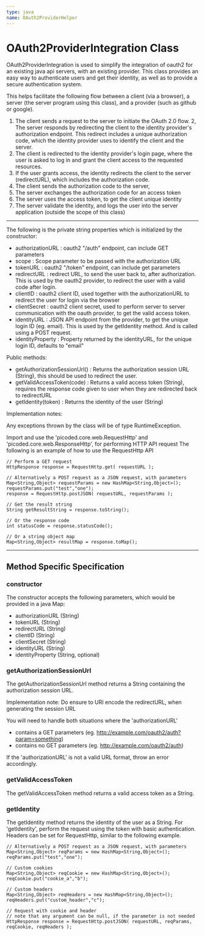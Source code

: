 ```yaml
---
type: java
name: OAuth2ProviderHelper
---
```

# OAuth2ProviderIntegration Class

OAuth2ProviderIntegration is used to simplify the integration of oauth2 for an existing java api servers, with an existing provider. This class provides an easy way to authenticate users and get their identity, as well as to provide a secure authentication system.

This helps facilitate the following flow between a client (via a browser), a server (the server program using this class), and a provider (such as github or google).

1. The client sends a request to the server to initiate the OAuth 2.0 flow.
2, The server responds by redirecting the client to the identity provider's authorization endpoint. This redirect includes a unique authorization code, which the identity provider uses to identify the client and the server.
3. The client is redirected to the identity provider's login page, where the user is asked to log in and grant the client access to the requested resources.
4. If the user grants access, the identity redirects the client to the server (redirectURL), which includes the authorization code.
5. The client sends the authorization code to the server,
6. The server exchanges the authorization code for an access token
7. The server uses the access token, to get the client unique identity
8. The server validate the identity, and logs the user into the server application (outside the scope of this class)

---

The following is the private string properties which is initialized by the constructor:
- authorizationURL : oauth2 "/auth" endpoint, can include GET parameters
- scope : Scope parameter to be passed with the authorization URL
- tokenURL : oauth2 "/token" endpoint, can include get parameters
- redirectURL : redirect URL, to send the user back to, after authorization. This is used by the oauth2 provider, to redirect the user with a valid code after login.
- clientID : oauth2 client ID, used together with the authorizationURL to redirect the user for login via the browser
- clientSecret : oauth2 client secret, used to perform server to server communication with the oauth provider, to get the valid access token.
- identityURL : JSON API endpoint from the provider, to get the unique login ID (eg. email). This is used by the getIdentity method. And is called using a POST request.
- identityProperty : Property returned by the identityURL, for the unique login ID, defaults to "email"

Public methods:
- getAuthorizationSessionUrl() : Returns the authorization session URL (String), this should be used to redirect the user.
- getValidAccessToken(code) : Returns a valid access token (String), requires the response code given to user when they are redirected back to redirectURL
- getIdentity(token) : Returns the identity of the user (String)

Implementation notes:

Any exceptions thrown by the class will be of type RuntimeException.

Import and use the 'picoded.core.web.RequestHttp' and 'picoded.core.web.ResponseHttp', for performing HTTP API request
The following is an example of how to use the RequestHttp API

```
// Perform a GET request
HttpResponse response = RequestHttp.get( requestURL );

// Alternatively a POST request as a JSON request, with parameters
Map<String,Object> requestParams = new HashMap<String,Object>();
requestParams.put("test","one");
response = RequestHttp.postJSON( requestURL, requestParams );

// Get the result string
String getResultString = response.toString();

// Or the response code
int statusCode = response.statusCode();

// Or a string object map
Map<String,Object> resultMap = response.toMap();
```

---

## Method Specific Specification

### constructor

The constructor accepts the following parameters, which would be provided in a java Map:
- authorizationURL (String)
- tokenURL (String)
- redirectURL (String)
- clientID (String)
- clientSecret (String)
- identityURL (String)
- identityProperty (String, optional)

### getAuthorizationSessionUrl

The getAuthorizationSessionUrl method returns a String containing the authorization session URL.

Implementation note: Do ensure to URI encode the redirectURL, when generating the session URL

You will need to handle both situations where the 'authorizationURL'
- contains a GET parameters (eg. http://example.com/oauth2/auth?param=something)
- contains no GET parameters (eg. http://example.com/oauth2/auth)

If the 'authorizationURL' is not a valid URL format, throw an error accordingly.

### getValidAccessToken

The getValidAccessToken method returns a valid access token as a String.

### getIdentity

The getIdentity method returns the identity of the user as a String.
For 'getIdentity', perform the request using the token with basic authentication. Headers can be set for RequestHttp, similar to the following example.

```
// Alternatively a POST request as a JSON request, with parameters
Map<String,Object> reqParams = new HashMap<String,Object>();
reqParams.put("test","one");

// Custom cookies
Map<String,Object> reqCookie = new HashMap<String,Object>();
reqCookie.put("cookie_a","b");

// Custom headers
Map<String,Object> reqHeaders = new HashMap<String,Object>();
reqHeaders.put("custom_header","c");

// Request with cookie and header
// note that any argument can be null, if the parameter is not needed
HttpResponse response = RequestHttp.postJSON( requestURL, reqParams, reqCookie, reqHeaders );
```
